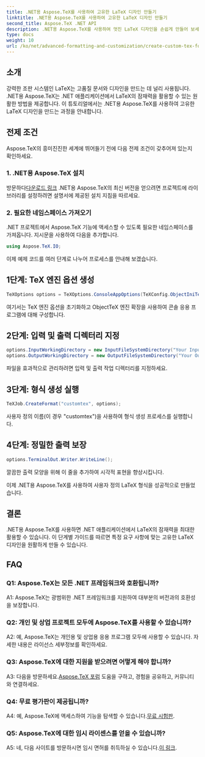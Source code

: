 ```yaml
---
title: .NET용 Aspose.TeX를 사용하여 고유한 LaTeX 디자인 만들기
linktitle: .NET용 Aspose.TeX를 사용하여 고유한 LaTeX 디자인 만들기
second_title: Aspose.TeX .NET API
description: .NET용 Aspose.TeX를 사용하여 멋진 LaTeX 디자인을 손쉽게 만들어 보세요. .NET 프로젝트에 완벽하게 통합하려면 지금 다운로드하세요.
type: docs
weight: 10
url: /ko/net/advanced-formatting-and-customization/create-custom-tex-formats/
---
```

## 소개

강력한 조판 시스템인 LaTeX는 고품질 문서와 디자인을 만드는 데 널리 사용됩니다. .NET용 Aspose.TeX는 .NET 애플리케이션에서 LaTeX의 잠재력을 활용할 수 있는 원활한 방법을 제공합니다. 이 튜토리얼에서는 .NET용 Aspose.TeX를 사용하여 고유한 LaTeX 디자인을 만드는 과정을 안내합니다.

## 전제 조건

Aspose.TeX의 흥미진진한 세계에 뛰어들기 전에 다음 전제 조건이 갖추어져 있는지 확인하세요.

### 1. .NET용 Aspose.TeX 설치

 방문하다[다운로드 링크](https://releases.aspose.com/tex/net/) .NET용 Aspose.TeX의 최신 버전을 얻으려면 프로젝트에 라이브러리를 설정하려면 설명서에 제공된 설치 지침을 따르세요.

### 2. 필요한 네임스페이스 가져오기

.NET 프로젝트에서 Aspose.TeX 기능에 액세스할 수 있도록 필요한 네임스페이스를 가져옵니다. 지시문을 사용하여 다음을 추가합니다.

```csharp
using Aspose.TeX.IO;
```

이제 예제 코드를 여러 단계로 나누어 프로세스를 안내해 보겠습니다.

## 1단계: TeX 엔진 옵션 생성

```csharp
TeXOptions options = TeXOptions.ConsoleAppOptions(TeXConfig.ObjectIniTeX);
```

여기서는 TeX 엔진 옵션을 초기화하고 ObjectTeX 엔진 확장을 사용하여 콘솔 응용 프로그램에 대해 구성합니다.

## 2단계: 입력 및 출력 디렉터리 지정

```csharp
options.InputWorkingDirectory = new InputFileSystemDirectory("Your Input Directory");
options.OutputWorkingDirectory = new OutputFileSystemDirectory("Your Output Directory");
```

파일을 효과적으로 관리하려면 입력 및 출력 작업 디렉터리를 지정하세요.

## 3단계: 형식 생성 실행

```csharp
TeXJob.CreateFormat("customtex", options);
```

사용자 정의 이름(이 경우 "customtex")을 사용하여 형식 생성 프로세스를 실행합니다.

## 4단계: 정밀한 출력 보장

```csharp
options.TerminalOut.Writer.WriteLine();
```

깔끔한 출력 모양을 위해 이 줄을 추가하여 시각적 표현을 향상시킵니다.

이제 .NET용 Aspose.TeX를 사용하여 사용자 정의 LaTeX 형식을 성공적으로 만들었습니다.

## 결론

.NET용 Aspose.TeX를 사용하면 .NET 애플리케이션에서 LaTeX의 잠재력을 최대한 활용할 수 있습니다. 이 단계별 가이드를 따르면 특정 요구 사항에 맞는 고유한 LaTeX 디자인을 원활하게 만들 수 있습니다.

## FAQ

### Q1: Aspose.TeX는 모든 .NET 프레임워크와 호환됩니까?

A1: Aspose.TeX는 광범위한 .NET 프레임워크를 지원하여 대부분의 버전과의 호환성을 보장합니다.

### Q2: 개인 및 상업 프로젝트 모두에 Aspose.TeX를 사용할 수 있습니까?

A2: 예, Aspose.TeX는 개인용 및 상업용 응용 프로그램 모두에 사용할 수 있습니다. 자세한 내용은 라이선스 세부정보를 확인하세요.

### Q3: Aspose.TeX에 대한 지원을 받으려면 어떻게 해야 합니까?

 A3: 다음을 방문하세요.[Aspose.TeX 포럼](https://forum.aspose.com/c/tex/47) 도움을 구하고, 경험을 공유하고, 커뮤니티와 연결하세요.

### Q4: 무료 평가판이 제공됩니까?

 A4: 예, Aspose.TeX에 액세스하여 기능을 탐색할 수 있습니다.[무료 시험판](https://releases.aspose.com/).

### Q5: Aspose.TeX에 대한 임시 라이센스를 얻을 수 있습니까?

 A5: 네, 다음 사이트를 방문하시면 임시 면허를 취득하실 수 있습니다.[이 링크](https://purchase.aspose.com/temporary-license/).